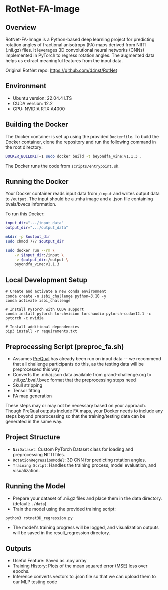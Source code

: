 # RotNet-FA-Image

## Overview

RotNet-FA-Image is a Python-based deep learning project for predicting rotation angles of fractional anisotropy (FA) maps derived from NIfTI (.nii.gz) files. It leverages 3D convolutional neural networks (CNNs) implemented in PyTorch to regress rotation angles. The augmented data helps us extract meaningful features from the input data.

Original RotNet repo: https://github.com/d4nst/RotNet

## Environment
- Ubuntu version: 22.04.4 LTS 
- CUDA version: 12.2
- GPU: NVIDIA RTX A4000

## Building the Docker

The Docker container is set up using the provided `Dockerfile`. To build the Docker container, clone the repository and run the following command in the root directory:

```bash
DOCKER_BUILDKIT=1 sudo docker build -t beyondfa_vine:v1.1.3 .
```

The Docker runs the code from `scripts/entrypoint.sh`.

## Running the Docker

Your Docker container reads input data from `/input` and writes output data to `/output`. The input should be a .mha image and a .json file containing bvals/bvecs information.

To run this Docker:

```bash
input_dir=".../input_data"
output_dir=".../output_data"

mkdir -p $output_dir
sudo chmod 777 $output_dir

sudo docker run --rm \
    -v $input_dir:/input \
    -v $output_dir:/output \
    beyondfa_vine:v1.1.3
```

## Local Development Setup
```
# Create and activate a new conda environment
conda create -n isbi_challenge python=3.10 -y
conda activate isbi_challenge

# Install PyTorch with CUDA support
conda install pytorch torchvision torchaudio pytorch-cuda=12.1 -c pytorch -c nvidia

# Install additional dependencies
pip3 install -r requirements.txt
```

## Preprocessing Script (preproc_fa.sh)
- Assumes [PreQual](https://github.com/MASILab/PreQual/) has already been run on input data -- we recommend that all challenge participants do this, as the testing data will be preprocessed this way
- Converts the .mha/.json data available from grand-challenge.org to .nii.gz/.bval/.bvec format that the preprocessing steps need
- Skull stripping
- Tensor fitting
- FA map generation

These steps may or may not be necessary based on your approach.
Though PreQual outputs include FA maps, your Docker needs to include any steps beyond preprocessing so that the training/testing data can be generated in the same way.

## Project Structure
- `NiiDataset`: Custom PyTorch Dataset class for loading and preprocessing NIfTI files.
- `RotationRegressionModel`: 3D CNN for predicting rotation angles.
- `Training Script`: Handles the training process, model evaluation, and visualization.

## Running the Model
- Prepare your dataset of .nii.gz files and place them in the data directory. (default: `./data`)
- Train the model using the provided training script:
```python
python3 rotnet3D_regression.py
```
- The model's training progress will be logged, and visualization outputs will be saved in the result_regression directory.

## Outputs
- Useful Feature: Saved as .npy array
- Training History: Plots of the mean squared error (MSE) loss over epochs.
- Inference converts vectors to .json file so that we can upload them to our MLP testing code
